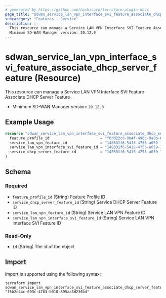 ```yaml
---
# generated by https://github.com/hashicorp/terraform-plugin-docs
page_title: "sdwan_service_lan_vpn_interface_svi_feature_associate_dhcp_server_feature Resource - terraform-provider-sdwan"
subcategory: "Features - Service"
description: |-
  This resource can manage a Service LAN VPN Interface SVI Feature Associate DHCP Server Feature .
  Minimum SD-WAN Manager version: 20.12.0
---
```


# sdwan_service_lan_vpn_interface_svi_feature_associate_dhcp_server_feature (Resource)

This resource can manage a Service LAN VPN Interface SVI Feature Associate DHCP Server Feature .
  - Minimum SD-WAN Manager version: `20.12.0`

## Example Usage

```terraform
resource "sdwan_service_lan_vpn_interface_svi_feature_associate_dhcp_server_feature" "example" {
  feature_profile_id                       = "f6dd22c8-0b4f-496c-9a0b-6813d1f8b8ac"
  service_lan_vpn_feature_id               = "140331f6-5418-4755-a059-13c77eb96037"
  service_lan_vpn_interface_svi_feature_id = "140331f6-5418-4755-a059-13c77eb96037"
  service_dhcp_server_feature_id           = "140331f6-5418-4755-a059-13c77eb96037"
}
```

<!-- schema generated by tfplugindocs -->
## Schema

### Required

- `feature_profile_id` (String) Feature Profile ID
- `service_dhcp_server_feature_id` (String) Service DHCP Server Feature ID
- `service_lan_vpn_feature_id` (String) Service LAN VPN Feature ID
- `service_lan_vpn_interface_svi_feature_id` (String) Service LAN VPN Interface SVI Feature ID

### Read-Only

- `id` (String) The id of the object

## Import

Import is supported using the following syntax:

```shell
terraform import sdwan_service_lan_vpn_interface_svi_feature_associate_dhcp_server_feature.example "f6b2c44c-693c-4763-b010-895aa3d236bd"
```
